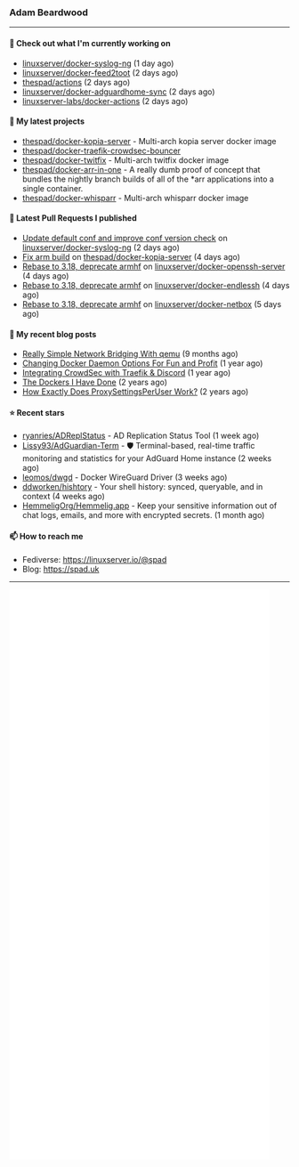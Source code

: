 ### Adam Beardwood
---
#### 👷 Check out what I'm currently working on

- [linuxserver/docker-syslog-ng](https://github.com/linuxserver/docker-syslog-ng) (1 day ago)
- [linuxserver/docker-feed2toot](https://github.com/linuxserver/docker-feed2toot) (2 days ago)
- [thespad/actions](https://github.com/thespad/actions) (2 days ago)
- [linuxserver/docker-adguardhome-sync](https://github.com/linuxserver/docker-adguardhome-sync) (2 days ago)
- [linuxserver-labs/docker-actions](https://github.com/linuxserver-labs/docker-actions) (2 days ago)

#### 🌱 My latest projects

- [thespad/docker-kopia-server](https://github.com/thespad/docker-kopia-server) - Multi-arch kopia server docker image 
- [thespad/docker-traefik-crowdsec-bouncer](https://github.com/thespad/docker-traefik-crowdsec-bouncer)
- [thespad/docker-twitfix](https://github.com/thespad/docker-twitfix) - Multi-arch twitfix docker image
- [thespad/docker-arr-in-one](https://github.com/thespad/docker-arr-in-one) - A really dumb proof of concept that bundles the nightly branch builds of all of the *arr applications into a single container.
- [thespad/docker-whisparr](https://github.com/thespad/docker-whisparr) - Multi-arch whisparr docker image

#### 🔨 Latest Pull Requests I published

- [Update default conf and improve conf version check](https://github.com/linuxserver/docker-syslog-ng/pull/18) on [linuxserver/docker-syslog-ng](https://github.com/linuxserver/docker-syslog-ng) (2 days ago)
- [Fix arm build](https://github.com/thespad/docker-kopia-server/pull/2) on [thespad/docker-kopia-server](https://github.com/thespad/docker-kopia-server) (4 days ago)
- [Rebase to 3.18, deprecate armhf](https://github.com/linuxserver/docker-openssh-server/pull/74) on [linuxserver/docker-openssh-server](https://github.com/linuxserver/docker-openssh-server) (4 days ago)
- [Rebase to 3.18, deprecate armhf](https://github.com/linuxserver/docker-endlessh/pull/15) on [linuxserver/docker-endlessh](https://github.com/linuxserver/docker-endlessh) (4 days ago)
- [Rebase to 3.18, deprecate armhf](https://github.com/linuxserver/docker-netbox/pull/48) on [linuxserver/docker-netbox](https://github.com/linuxserver/docker-netbox) (5 days ago)

#### 📜 My recent blog posts

- [Really Simple Network Bridging With qemu](https://spad.uk/really-simple-network-bridging-with-qemu/) (9 months ago)
- [Changing Docker Daemon Options For Fun and Profit](https://spad.uk/changing-docker-daemon-options-for-fun-and-profit/) (1 year ago)
- [Integrating CrowdSec with Traefik &amp; Discord](https://spad.uk/integrating-crowdsec-with-traefik-discord/) (1 year ago)
- [The Dockers I Have Done](https://spad.uk/the-dockers-ive-done/) (2 years ago)
- [How Exactly Does ProxySettingsPerUser Work?](https://spad.uk/how-does-proxysettingsperuser-work/) (2 years ago)

#### ⭐ Recent stars

- [ryanries/ADReplStatus](https://github.com/ryanries/ADReplStatus) - AD Replication Status Tool (1 week ago)
- [Lissy93/AdGuardian-Term](https://github.com/Lissy93/AdGuardian-Term) - 🛡️ Terminal-based, real-time traffic monitoring and statistics for your AdGuard Home instance (2 weeks ago)
- [leomos/dwgd](https://github.com/leomos/dwgd) - Docker WireGuard Driver (3 weeks ago)
- [ddworken/hishtory](https://github.com/ddworken/hishtory) - Your shell history: synced, queryable, and in context (4 weeks ago)
- [HemmeligOrg/Hemmelig.app](https://github.com/HemmeligOrg/Hemmelig.app) - Keep your sensitive information out of chat logs, emails, and more with encrypted secrets. (1 month ago)

#### 📫 How to reach me
- Fediverse: https://linuxserver.io/@spad
- Blog: https://spad.uk
---
<img src="https://raw.githubusercontent.com/thespad/thespad/main/github-metrics.svg">

